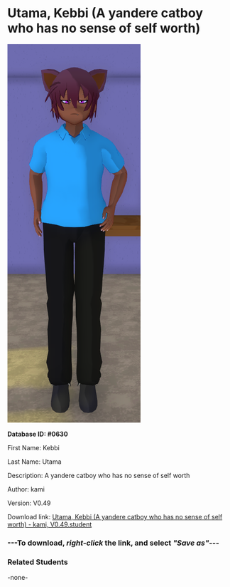 # Utama, Kebbi (A yandere catboy who has no sense of self worth)

<img src="../../Files/Images/Utama, Kebbi (A yandere catboy who has no sense of self worth).png" title="Utama, Kebbi (A yandere catboy who has no sense of self worth) - kami, V0.49">

**Database ID: #0630**

First Name: Kebbi

Last Name: Utama

Description: A yandere catboy who has no sense of self worth

Author: kami

Version: V0.49

Download link: <a href="https://raw.githubusercontent.com/Arbiter1223/Daigaku-Gurashi-Custom-Students/master/Files/Student%20Files/Utama%2C%20Kebbi%20(A%20yandere%20catboy%20who%20has%20no%20sense%20of%20self%20worth)%20-%20kami%2C%20V0.49.student">Utama, Kebbi (A yandere catboy who has no sense of self worth) - kami, V0.49.student</a>

### ---**To download, _right-click_ the link, and select _"Save as"_**---

### Related Students

-none-
